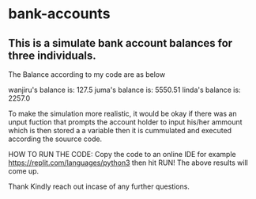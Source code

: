 # bank-accounts
 ## This is a simulate bank account balances for three individuals.

The Balance according to my code are as below

wanjiru's balance is: 127.5
juma's balance is: 5550.51
linda's balance is: 2257.0

To make the simulation more realistic, it would be okay if there was an unput fuction that prompts the account 
holder to input his/her ammount which is then stored a a variable then it is cummulated and executed according the
souurce code. 


HOW TO RUN THE CODE:
Copy the code to an online IDE for example https://replit.com/languages/python3 then hit RUN! The above results will come up. 

Thank Kindly reach out incase of any further questions. 

